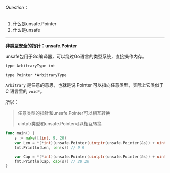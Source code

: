 ###### Question：

1. 什么是unsafe.Pointer
2. 什么是unsafe

---

**非类型安全的指针：unsafe.Pointer**

unsafe包用于Go编译器，可以绕过Go语言的类型系统，直接操作内存。

```
type ArbitraryType int

type Pointer *ArbitraryType
```

`Arbitrary` 是任意的意思，也就是说 Pointer 可以指向任意类型，实际上它类似于 C 语言里的 `void*`。

所以：

> 任意类型的指针和unsafe.Pointer可以相互转换
>
> uintptr类型和unsafe.Pointer可以相互转换

```go
func main() {
	s := make([]int, 9, 20)
	var Len = *(*int)(unsafe.Pointer(uintptr(unsafe.Pointer(&s)) + uintptr(8)))
	fmt.Println(Len, len(s)) // 9 9

	var Cap = *(*int)(unsafe.Pointer(uintptr(unsafe.Pointer(&s)) + uintptr(16)))
	fmt.Println(Cap, cap(s)) // 20 20
}
```

